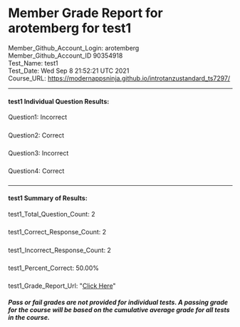 # Member Grade Report for arotemberg for test1  
   
Member_Github_Account_Login: arotemberg  
Member_Github_Account_ID 90354918  
Test_Name: test1  
Test_Date: Wed Sep  8 21:52:21 UTC 2021  
Course_URL: https://modernappsninja.github.io/introtanzustandard_ts7297/  
   
---  
#### test1 Individual Question Results:  
Question1: Incorrect  
#####  
Question2: Correct  
#####  
Question3: Incorrect  
#####  
Question4: Correct  
#####  
---  
#### test1 Summary of Results:  
test1_Total_Question_Count: 2  
#####  
test1_Correct_Response_Count: 2  
#####  
test1_Incorrect_Response_Count: 2  
#####  
test1_Percent_Correct: 50.00%  
#####  
test1_Grade_Report_Url: "[Click Here](https://github.com/modernappsninjas/arotemberg/blob/main/static/userdata/courses/introtanzustandard_ts7297/grade_report.pr328.test1.md)"
##### Pass or fail grades are not provided for individual tests. A passing grade for the course will be based on the cumulative average grade for all tests in the course.  

